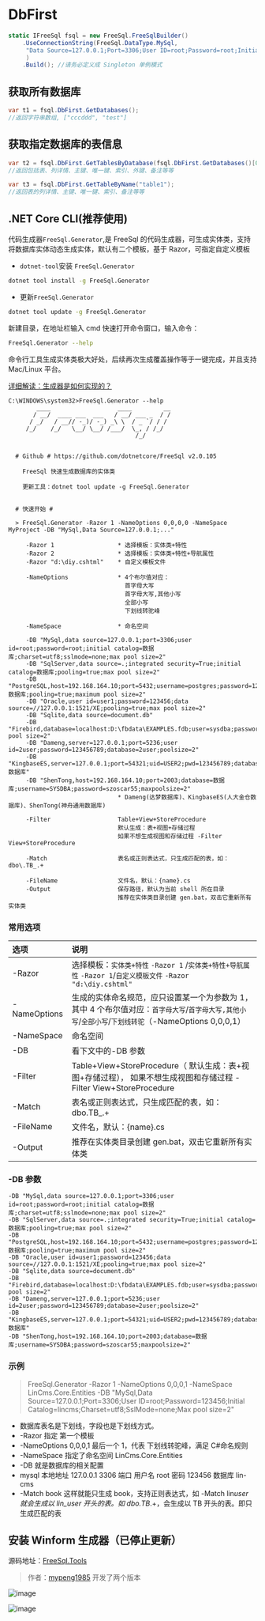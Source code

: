 # DbFirst

```csharp
static IFreeSql fsql = new FreeSql.FreeSqlBuilder()
    .UseConnectionString(FreeSql.DataType.MySql,
     "Data Source=127.0.0.1;Port=3306;User ID=root;Password=root;Initial Catalog=cccddd;Charset=utf8;SslMode=none;Max pool size=10"
     )
    .Build(); //请务必定义成 Singleton 单例模式
```

## 获取所有数据库

```csharp
var t1 = fsql.DbFirst.GetDatabases();
//返回字符串数组, ["cccddd", "test"]
```

## 获取指定数据库的表信息

```csharp
var t2 = fsql.DbFirst.GetTablesByDatabase(fsql.DbFirst.GetDatabases()[0]);
//返回包括表、列详情、主键、唯一键、索引、外键、备注等等

var t3 = fsql.DbFirst.GetTableByName("table1");
//返回表的列详情、主键、唯一键、索引、备注等等
```

## .NET Core CLI(推荐使用)

代码生成器`FreeSql.Generator`,是 FreeSql 的代码生成器，可生成实体类，支持将数据库实体动态生成实体，默认有二个模板，基于 Razor，可指定自定义模板

- `dotnet-tool`安装 `FreeSql.Generator`

```bash
dotnet tool install -g FreeSql.Generator
```

- 更新`FreeSql.Generator`

```bash
dotnet tool update -g FreeSql.Generator
```

新建目录，在地址栏输入 cmd 快速打开命令窗口，输入命令：

```bash
FreeSql.Generator --help
```

命令行工具生成实体类极大好处，后续再次生成覆盖操作等于一键完成，并且支持 Mac/Linux 平台。

[详细解读：生成器是如何实现的？](https://www.cnblogs.com/igeekfan/p/freesql-generator.html)

```
C:\WINDOWS\system32>FreeSql.Generator --help
        ____                   ____         __
       / __/  ____ ___  ___   / __/ ___ _  / /
      / _/   / __// -_)/ -_) _\ \  / _ `/ / /
     /_/    /_/   \__/ \__/ /___/  \_, / /_/
                                    /_/


  # Github # https://github.com/dotnetcore/FreeSql v2.0.105

    FreeSql 快速生成数据库的实体类

    更新工具：dotnet tool update -g FreeSql.Generator


  # 快速开始 #

  > FreeSql.Generator -Razor 1 -NameOptions 0,0,0,0 -NameSpace MyProject -DB "MySql,Data Source=127.0.0.1;..."

     -Razor 1                  * 选择模板：实体类+特性
     -Razor 2                  * 选择模板：实体类+特性+导航属性
     -Razor "d:\diy.cshtml"    * 自定义模板文件

     -NameOptions              * 4个布尔值对应：
                                 首字母大写
                                 首字母大写,其他小写
                                 全部小写
                                 下划线转驼峰

     -NameSpace                * 命名空间

     -DB "MySql,data source=127.0.0.1;port=3306;user id=root;password=root;initial catalog=数据库;charset=utf8;sslmode=none;max pool size=2"
     -DB "SqlServer,data source=.;integrated security=True;initial catalog=数据库;pooling=true;max pool size=2"
     -DB "PostgreSQL,host=192.168.164.10;port=5432;username=postgres;password=123456;database=数据库;pooling=true;maximum pool size=2"
     -DB "Oracle,user id=user1;password=123456;data source=//127.0.0.1:1521/XE;pooling=true;max pool size=2"
     -DB "Sqlite,data source=document.db"
     -DB "Firebird,database=localhost:D:\fbdata\EXAMPLES.fdb;user=sysdba;password=123456;max pool size=2"
     -DB "Dameng,server=127.0.0.1;port=5236;user id=2user;password=123456789;database=2user;poolsize=2"
     -DB "KingbaseES,server=127.0.0.1;port=54321;uid=USER2;pwd=123456789;database=数据库"
     -DB "ShenTong,host=192.168.164.10;port=2003;database=数据库;username=SYSDBA;password=szoscar55;maxpoolsize=2"
                               * Dameng(达梦数据库)、KingbaseES(人大金仓数据库)、ShenTong(神舟通用数据库)

     -Filter                   Table+View+StoreProcedure
                               默认生成：表+视图+存储过程
                               如果不想生成视图和存储过程 -Filter View+StoreProcedure

     -Match                    表名或正则表达式，只生成匹配的表，如：dbo\.TB_.+

     -FileName                 文件名，默认：{name}.cs
     -Output                   保存路径，默认为当前 shell 所在目录
                               推荐在实体类目录创建 gen.bat，双击它重新所有实体类
```

### 常用选项

| 选项         | 说明                                                                                                                                                  |
| :----------- | :---------------------------------------------------------------------------------------------------------------------------------------------------- |
| -Razor       | 选择模板：`实体类+特性` `-Razor 1` /`实体类+特性+导航属性` `-Razor 1`/`自定义模板文件` `-Razor "d:\diy.cshtml"`                                       |
| -NameOptions | 生成的实体命名规范，应只设置某一个为参数为 1，其中 4 个布尔值对应：`首字母大写`/`首字母大写,其他小写`/`全部小写`/`下划线转驼`（-NameOptions 0,0,0,1） |
| -NameSpace   | 命名空间                                                                                                                                              |
| -DB          | 看下文中的-DB 参数                                                                                                                                    |
| -Filter      | Table+View+StoreProcedure（ 默认生成：表+视图+存储过程）， 如果不想生成视图和存储过程 -Filter View+StoreProcedure                                     |
| -Match       | 表名或正则表达式，只生成匹配的表，如：dbo\.TB\_.+                                                                                                     |
| -FileName    | 文件名，默认：{name}.cs                                                                                                                               |
| -Output      | 推荐在实体类目录创建 gen.bat，双击它重新所有实体类                                                                                                    |

### -DB 参数

```
-DB "MySql,data source=127.0.0.1;port=3306;user id=root;password=root;initial catalog=数据库;charset=utf8;sslmode=none;max pool size=2"
-DB "SqlServer,data source=.;integrated security=True;initial catalog=数据库;pooling=true;max pool size=2"
-DB "PostgreSQL,host=192.168.164.10;port=5432;username=postgres;password=123456;database=数据库;pooling=true;maximum pool size=2"
-DB "Oracle,user id=user1;password=123456;data source=//127.0.0.1:1521/XE;pooling=true;max pool size=2"
-DB "Sqlite,data source=document.db"
-DB "Firebird,database=localhost:D:\fbdata\EXAMPLES.fdb;user=sysdba;password=123456;max pool size=2"
-DB "Dameng,server=127.0.0.1;port=5236;user id=2user;password=123456789;database=2user;poolsize=2"
-DB "KingbaseES,server=127.0.0.1;port=54321;uid=USER2;pwd=123456789;database=数据库"
-DB "ShenTong,host=192.168.164.10;port=2003;database=数据库;username=SYSDBA;password=szoscar55;maxpoolsize=2"
```

### 示例

> FreeSql.Generator -Razor 1 -NameOptions 0,0,0,1 -NameSpace LinCms.Core.Entities -DB "MySql,Data Source=127.0.0.1;Port=3306;User ID=root;Password=123456;Initial Catalog=lincms;Charset=utf8;SslMode=none;Max pool size=2"

- 数据库表名是下划线，字段也是下划线方式。
- -Razor 指定 第一个模板
- -NameOptions 0,0,0,1 最后一个 1，代表 下划线转驼峰，满足 C#命名规则
- -NameSpace 指定了命名空间 LinCms.Core.Entities
- -DB 就是数据库的相关配置
- mysql 本地地址 127.0.0.1 3306 端口 用户名 root 密码 123456 数据库 lin-cms
- -Match book 这样就能只生成 book，支持正则表达式，如 -Match lin*user 就会生成以 lin_user 开头的表。如 dbo\.TB*.+，会生成以 TB 开头的表。即只生成匹配的表

## 安装 Winform 生成器（已停止更新）

源码地址：[FreeSql.Tools](https://github.com/2881099/FreeSql.Tools)

> 作者：[mypeng1985](https://github.com/mypeng1985) 开发了两个版本

![image](https://user-images.githubusercontent.com/16286519/76141354-4790e980-609e-11ea-869b-bb2c6980d98f.png)

![image](https://user-images.githubusercontent.com/16286519/58793525-e0cf3300-8628-11e9-8959-d2efed685843.png)
